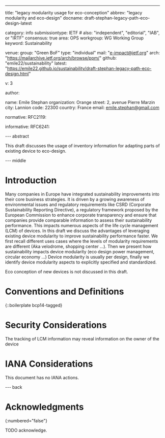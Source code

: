 ---
title: "legacy modularity usage for eco-conception"
abbrev: "legacy modularity and eco-design"
docname: draft-stephan-legacy-path-eco-design-latest

category: info
submissiontype: IETF  # also: "independent", "editorial", "IAB", or "IRTF"
consensus: true
area: OPS
workgroup: WG Working Group
keyword: Sustainability

venue:
  group: "Green BoF"
  type: "individual"
  mail: "e-impact@ietf.org"
  arch: "https://mailarchive.ietf.org/arch/browse/ppm/"
  github: "emile22/sustainability"
  latest: "https://emile22.github.io/sustainability/draft-stephan-legacy-path-eco-design.html"
  
v: 3

author:

   name: Emile Stephan
   organization: Orange
   street: 2, avenue Pierre Marzin
   city: Lannion
   code: 22300
   country: France
   email: emile.stephan@gmail.com

normative:
  RFC2119:

informative:
  RFC6241:

--- abstract

This draft discusses the usage of inventory information for adapting parts of existing device to eco-design.

--- middle

# Introduction

Many companies in Europe have integrated sustainability improvements into their core business strategies. It is driven by a growing awareness of environmental issues and regulatory requirements like CSRD (Corporate Sustainability Reporting Directive), a regulatory framework proposed by the European Commission to enhance corporate transparency and ensure that companies provide comparable information to assess their sustainability performance.
This impacts numerous aspects of the life cycle management (LCM) of devices. In this draft we discuss the advantages of leveraging existing device modularity to improve sustainability performance faster.
We first recall different uses cases where the levels of modularity requirements are different (Aka velodrome, shopping center ...). Then we present how sustainability impacts device modularity (eco design power management, circular economy ...) Device modularity is usually per design, finally we identify device modularity aspects to explicitly specified and standardized.

Eco conception of new devices is not discussed in this draft.

# Conventions and Definitions

{::boilerplate bcp14-tagged}


# Security Considerations

The tracking of LCM information may reveal information on the owner of the device


# IANA Considerations

This document has no IANA actions.


--- back

# Acknowledgments
{:numbered="false"}

TODO acknowledge.
